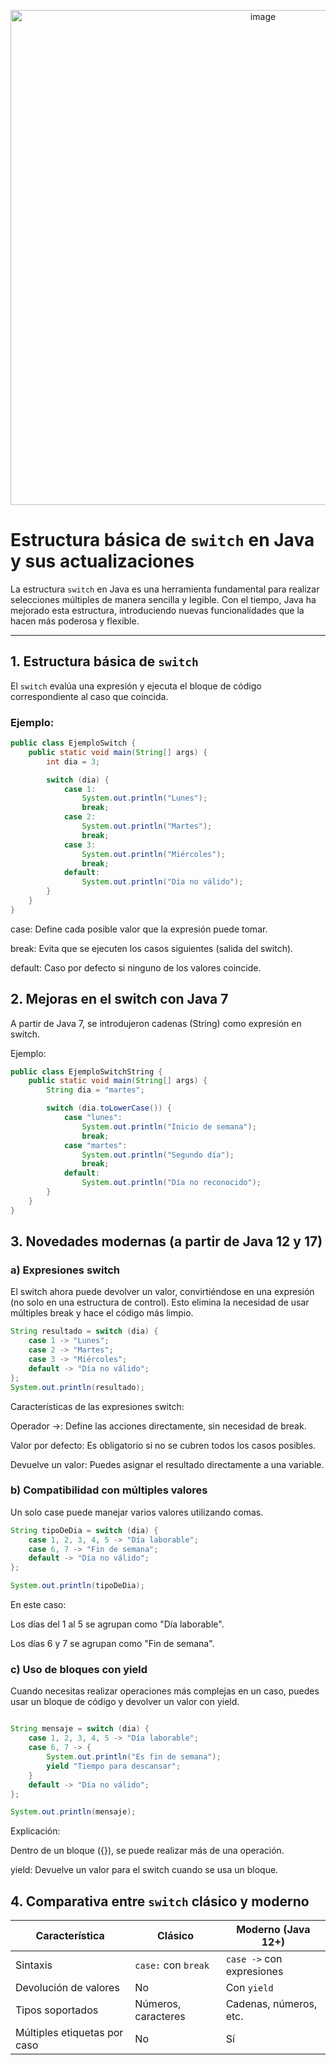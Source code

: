 <p align="center">
  <img width="792" alt="image" src="https://github.com/user-attachments/assets/bf72f843-1d0b-4d3a-b7c8-824be47a0780"/>
</p>

# Estructura básica de `switch` en Java y sus actualizaciones

La estructura `switch` en Java es una herramienta fundamental para realizar selecciones múltiples de manera sencilla y legible. Con el tiempo, Java ha mejorado esta estructura, introduciendo nuevas funcionalidades que la hacen más poderosa y flexible.

---

## **1. Estructura básica de `switch`**

El `switch` evalúa una expresión y ejecuta el bloque de código correspondiente al caso que coincida.

### Ejemplo:
```java
public class EjemploSwitch {
    public static void main(String[] args) {
        int dia = 3;

        switch (dia) {
            case 1:
                System.out.println("Lunes");
                break;
            case 2:
                System.out.println("Martes");
                break;
            case 3:
                System.out.println("Miércoles");
                break;
            default:
                System.out.println("Día no válido");
        }
    }
}
```

case: Define cada posible valor que la expresión puede tomar.

break: Evita que se ejecuten los casos siguientes (salida del switch).

default: Caso por defecto si ninguno de los valores coincide.

## **2. Mejoras en el switch con Java 7**

A partir de Java 7, se introdujeron cadenas (String) como expresión en switch.

Ejemplo:
```java
public class EjemploSwitchString {
    public static void main(String[] args) {
        String dia = "martes";

        switch (dia.toLowerCase()) {
            case "lunes":
                System.out.println("Inicio de semana");
                break;
            case "martes":
                System.out.println("Segundo día");
                break;
            default:
                System.out.println("Día no reconocido");
        }
    }
}
```

## **3. Novedades modernas (a partir de Java 12 y 17)**
### a) Expresiones switch
El switch ahora puede devolver un valor, convirtiéndose en una expresión (no solo en una estructura de control). Esto elimina la necesidad de usar múltiples break y hace el código más limpio.

```java
String resultado = switch (dia) {
    case 1 -> "Lunes";
    case 2 -> "Martes";
    case 3 -> "Miércoles";
    default -> "Día no válido";
};
System.out.println(resultado);
```
Características de las expresiones switch:

Operador ->: Define las acciones directamente, sin necesidad de break.

Valor por defecto: Es obligatorio si no se cubren todos los casos posibles.

Devuelve un valor: Puedes asignar el resultado directamente a una variable.

### b) Compatibilidad con múltiples valores
Un solo case puede manejar varios valores utilizando comas.

```java
String tipoDeDia = switch (dia) {
    case 1, 2, 3, 4, 5 -> "Día laborable";
    case 6, 7 -> "Fin de semana";
    default -> "Día no válido";
};

System.out.println(tipoDeDia);
```
En este caso:

Los días del 1 al 5 se agrupan como "Día laborable".

Los días 6 y 7 se agrupan como "Fin de semana".

### c) Uso de bloques con yield
Cuando necesitas realizar operaciones más complejas en un caso, puedes usar un bloque de código y devolver un valor con yield.

```java

String mensaje = switch (dia) {
    case 1, 2, 3, 4, 5 -> "Día laborable";
    case 6, 7 -> {
        System.out.println("Es fin de semana");
        yield "Tiempo para descansar";
    }
    default -> "Día no válido";
};

System.out.println(mensaje);
```
Explicación:

Dentro de un bloque ({}), se puede realizar más de una operación.

yield: Devuelve un valor para el switch cuando se usa un bloque.

## **4. Comparativa entre `switch` clásico y moderno**

| Característica              | Clásico                     | Moderno (Java 12+)         |
|-----------------------------|-----------------------------|-----------------------------|
| Sintaxis                   | `case:` con `break`         | `case ->` con expresiones  |
| Devolución de valores      | No                          | Con `yield`                |
| Tipos soportados           | Números, caracteres         | Cadenas, números, etc.     |
| Múltiples etiquetas por caso | No                          | Sí                        |



